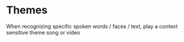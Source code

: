 Themes
======
When recognizing specific spoken words / faces / text, play a context sensitive theme song or video
